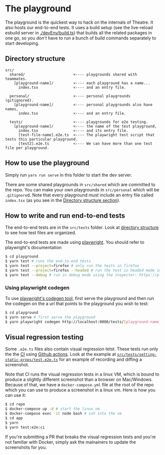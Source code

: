 # The playground

The playground is the quickest way to hack on the internals of Theatre. It also
hosts our end-to-end tests. It uses a build setup (see the live-reload esbuild
server in [./devEnv/build.ts](./devEnv/build.ts)) that builds all the related
packages in one go, so you _don't_ have to run a bunch of build commands
separately to start developing.

## Directory structure

```
src/
  shared/                      <---- playgrounds shared with teammates.
    [playground-name]/         <---- each playground has a name...
      index.tsx                <---- and an entry file.

  personal/                    <---- personal playgrounds (gitignored).
    [playground-name]/         <---- personal playgrounds also have names,
      index.tsx                <---- and an entry file.

  tests/                       <---- playgrounds for e2e testing.
    [playground-name]/         <---- the name of the test playground,
      index.tsx                <---- and its entry file.
      [test-file-name].e2e.ts  <---- The playwright test script that tests this particular playground.
      [test2].e2e.ts           <---- We can have more than one test file per playground.
```

## How to use the playground

Simply run `yarn run serve` in this folder to start the dev server.

There are some shared playgrounds in `src/shared` which are committed to the
repo. You can make your own playgrounds in `src/personal` which will be
`.gitignore`d. Note that every playground must include an entry file called
`index.tsx` (as you see in the
[Directory structure section](#directory-structure)).

## How to write and run end-to-end tests

The end-to-end tests are in the `src/tests` folder. Look at
[directory structure](#directory-structure) to see how test files are organized.

The end-to-end tests are made using [playwright](https://playwright.dev). You
should refer to playwright's documentation

```bash
$ cd playground
$ yarn test # runs the end-to-end tests
$ yarn test --project=firefox # only run the tests in firefox
$ yarn test --project=firefox --headed # run the test in headed mode in firefox
$ yarn test --debug # run in debug mode using the inspector: https://playwright.dev/docs/inspector
```

### Using playwright codegen

To use [playwright's codegen tool](https://playwright.dev/docs/codegen), first
serve the playground and then run the codegen on the a url that points to the
playground you wish to test:

```bash
$ cd playground
$ yarn serve # first serve the playground
$ yarn playwright codegen http://localhost:8080/tests/[playground-name] # run the codegen for [playground-name]
```

## Visual regression testing

Some `.e2e.ts` files also contain visual regression tetst. These tests run only
the the [CI](../../.github/workflows/main.yml) using
[Github actions](https://github.com/theatre-js/theatre/actions). Look at the
example at
[`src/tests/setting-static-props/test.e2e.ts`](src/tests/setting-static-props/test.e2e.ts)
for an example of recording and diffing a screenshot.

Note that CI runs the visual regression tests in a linux VM, which is bound to
produce a slightly different screenshot than a browser on Mac/Windows. Because
of that, we have a `docker-compose.yml` file at the root of the repo which you
can use to produce a screenshot in a linux vm. Here is how you can use it:

```bash
$ cd repo
$ docker-compose up -d # start the linux vm
$ docker-compose exec -it node bash # ssh into the vm
$ cd app
$ yarn
$ yarn test:e2e:ci
```

If you're submitting a PR that breaks the visual regression tests and you're not
familiar with Docker, simply ask the mainainers to update the screenshots for
you.
